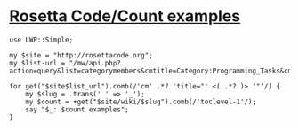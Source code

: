 [1]: http://rosettacode.org/wiki/Rosetta_Code/Count_examples

# [Rosetta Code/Count examples][1]

```perl6
use LWP::Simple;
 
my $site = "http://rosettacode.org";
my $list-url = "/mw/api.php?action=query&list=categorymembers&cmtitle=Category:Programming_Tasks&cmlimit=500&format=xml";
 
for get("$site$list_url").comb(/'cm' .*? 'title="' <( .*? )> '"'/) {
    my $slug = .trans(' ' => '_');
    my $count = +get("$site/wiki/$slug").comb(/'toclevel-1'/);
    say "$_: $count examples";
}
```